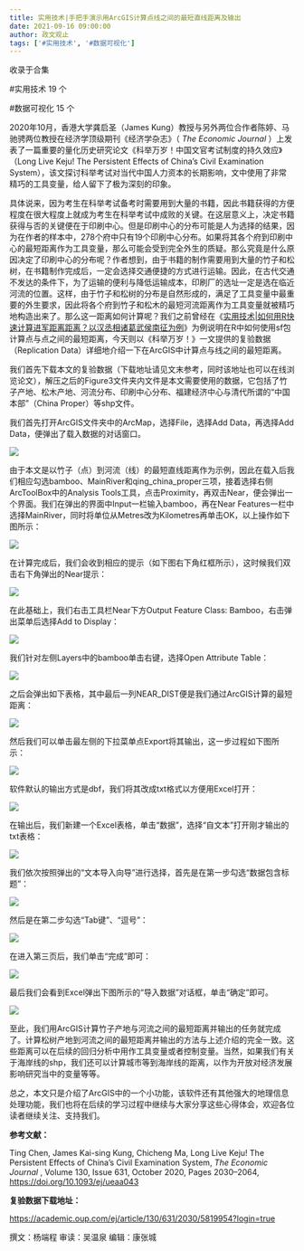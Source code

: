 ```yaml
---
title: 实用技术|手把手演示用ArcGIS计算点线之间的最短直线距离及输出
date: 2021-09-16 09:00:00
author: 政文观止
tags: ['#实用技术', '#数据可视化']
---
```



收录于合集

#实用技术 19 个

#数据可视化 15 个

2020年10月，香港大学龚启圣（James Kung）教授与另外两位合作者陈婷、马驰骋两位教授在经济学顶级期刊《经济学杂志》（ _The Economic
Journal_ ）上发表了一篇重要的量化历史研究论文《科举万岁！中国文官考试制度的持久效应》（Long Live Keju! The Persistent
Effects of China’s Civil Examination
System），该文探讨科举考试对当代中国人力资本的长期影响，文中使用了非常精巧的工具变量，给人留下了极为深刻的印象。

  

具体说来，因为考生在科举考试备考时需要用到大量的书籍，因此书籍获得的方便程度在很大程度上就成为考生在科举考试中成败的关键。在这层意义上，决定书籍获得与否的关键便在于印刷中心。但是印刷中心的分布可能是人为选择的结果，因为在作者的样本中，278个府中只有19个印刷中心分布。如果将其各个府到印刷中心的最短距离作为工具变量，那么可能会受到完全外生的质疑。那么究竟是什么原因决定了印刷中心的分布呢？作者想到，由于书籍的制作需要用到大量的竹子和松树，在书籍制作完成后，一定会选择交通便捷的方式进行运输。因此，在古代交通不发达的条件下，为了运输的便利与降低运输成本，印刷厂的选址一定是选在临近河流的位置。这样，由于竹子和松树的分布是自然形成的，满足了工具变量中最重要的外生要求，因此将各个府到竹子和松木的最短河流距离作为工具变量就被精巧地构造出来了。那么这一距离如何计算呢？我们之前曾经在《[实用技术|如何用R快速计算进军距离距离？以汉丞相诸葛武侯南征为例](http://mp.weixin.qq.com/s?__biz=MzI5ODY0MTQ1OA==&mid=2247490392&idx=1&sn=e2989921177e5dcaa10db7abe666f4c8&chksm=eca3ea05dbd46313d83742ac916c3e7ad91d1871ca3a484e063ea85ebae35cd9ee0aa7ae37d8&scene=21#wechat_redirect)》为例说明在R中如何使用sf包计算点与点之间的最短距离，今天则以《科举万岁！》一文提供的复验数据（Replication
Data）详细地介绍一下在ArcGIS中计算点与线之间的最短距离。

  

我们首先下载本文的复验数据（下载地址请见文末参考，同时该地址也可以在线浏览论文），解压之后的Figure3文件夹内文件是本文需要使用的数据，它包括了竹子产地、松木产地、河流分布、印刷中心分布、福建经济中心与清代所谓的“中国本部”（China
Proper）等shp文件。

  

我们首先打开ArcGIS文件夹中的ArcMap，选择File，选择Add Data，再选择Add Data，便弹出了载入数据的对话窗口。

![](/images/63/2.png)

由于本文是以竹子（点）到河流（线）的最短直线距离作为示例，因此在载入后我们相应勾选bamboo、MainRiver和qing_china_proper三项，接着选择右侧ArcToolBox中的Analysis
Tools工具，点击Proximity，再双击Near，便会弹出一个界面。我们在弹出的界面中Input一栏输入bamboo，再在Near
Features一栏中选择MainRiver，同时将单位从Metres改为Kilometres再单击OK，以上操作如下图所示：

![](/images/63/3.png)

在计算完成后，我们会收到相应的提示（如下图右下角红框所示），这时候我们双击右下角弹出的Near提示：

![](/images/63/4.jpeg)

在此基础上，我们右击工具栏Near下方Output Feature Class: Bamboo，右击弹出菜单后选择Add to Display：

![](/images/63/5.jpeg)

我们针对左侧Layers中的bamboo单击右键，选择Open Attribute Table：

![](/images/63/6.jpeg)

之后会弹出如下表格，其中最后一列NEAR_DIST便是我们通过ArcGIS计算的最短距离：

![](/images/63/7.png)

然后我们可以单击最左侧的下拉菜单点Export将其输出，这一步过程如下图所示：

![](/images/63/8.png)

软件默认的输出方式是dbf，我们将其改成txt格式以方便用Excel打开：  

![](/images/63/9.png)

在输出后，我们新建一个Excel表格，单击“数据”，选择“自文本”打开刚才输出的txt表格：

![](/images/63/10.png)

我们依次按照弹出的“文本导入向导”进行选择，首先是在第一步勾选“数据包含标题”：

![](/images/63/11.png)

然后是在第二步勾选“Tab键”、“逗号”：

![](/images/63/12.png)

在进入第三页后，我们单击“完成”即可：

![](/images/63/13.png)

最后我们会看到Excel弹出下图所示的“导入数据”对话框，单击“确定”即可。

![](/images/63/14.png)

至此，我们用ArcGIS计算竹子产地与河流之间的最短距离并输出的任务就完成了。计算松树产地到河流之间的最短距离并输出的方法与上述介绍的完全一致。这些距离可以在后续的回归分析中用作工具变量或者控制变量。当然，如果我们有关于海岸线的shp，我们还可以计算城市等到海岸线的距离，以作为开放对经济发展影响研究当中的变量等等。

  

总之，本文只是介绍了ArcGIS中的一个小功能，该软件还有其他强大的地理信息处理功能，我们也将在后续的学习过程中继续与大家分享这些心得体会，欢迎各位读者继续关注、支持我们。

  

 **参考文献：**

Ting Chen, James Kai-sing Kung, Chicheng Ma, Long Live Keju! The Persistent
Effects of China’s Civil Examination System, _The Economic Journal_ , Volume
130, Issue 631, October 2020, Pages 2030–2064,
https://doi.org/10.1093/ej/ueaa043

  

 **复验数据下载地址：**

https://academic.oup.com/ej/article/130/631/2030/5819954?login=true  

撰文：杨端程 审读：吴温泉 编辑：康张城  

